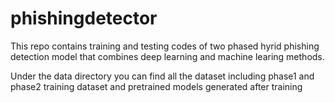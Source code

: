 # phishingdetector
This repo contains training and testing codes of two phased hyrid phishing detection model that combines deep learning and machine learing methods.

Under the data directory you can find all the dataset including phase1 and phase2 training dataset and pretrained models generated after training
